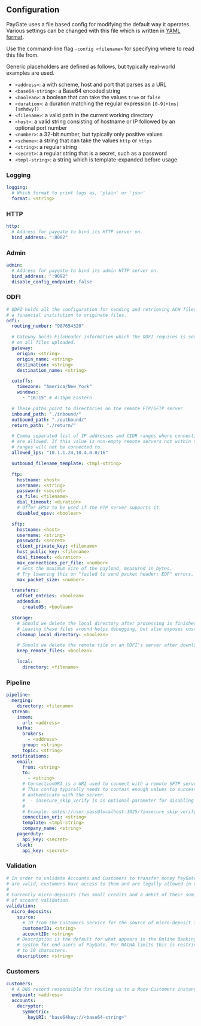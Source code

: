 ## Configuration

PayGate uses a file based config for modifying the default way it operates. Various settings can be changed with this file which is written in [YAML format](https://en.wikipedia.org/wiki/YAML).

Use the command-line flag `-config <filename>` for specifying where to read this file from.

Generic placeholders are defined as follows, but typically real-world examples are used.

* `<address>`: a with scheme, host and port that parses as a URL
* `<base64-string>`: a Base64 encoded string
* `<boolean>`: a boolean that can take the values `true` or `false`
* `<duration>`: a duration matching the regular expression `[0-9]+(ms|[smhdwy])`
* `<filename>`: a valid path in the current working directory
* `<host>`: a valid string consisting of hostname or IP followed by an optional port number
* `<number>`: a 32-bit number, but typically only positive values
* `<scheme>`: a string that can take the values `http` or `https`
* `<string>`: a regular string
* `<secret>`: a regular string that is a secret, such as a password
* `<tmpl-string>`: a string which is template-expanded before usage

### Logging

```yaml
logging:
  # Which format to print logs as, 'plain' or 'json'
  format: <string>
```

### HTTP

```yaml
http:
  # Address for paygate to bind its HTTP server on.
  bind_address: ":8082"
```

### Admin

```yaml
admin:
  # Address for paygate to bind its admin HTTP server on.
  bind_address: ":9092"
  disable_config_endpoint: false
```

### ODFI

```yaml
# ODFI holds all the configuration for sending and retrieving ACH files with
# a financial institution to originate files.
odfi:
  routing_number: "987654320"

  # Gateway holds FileHeader information which the ODFI requires is set
  # on all files uploaded.
  gateway:
    origin: <string>
    origin_name: <string>
    destination: <string>
    destination_name: <string>

  cutoffs:
    timezone: "America/New_York"
    windows:
      - "16:15" # 4:15pm Eastern

  # These paths point to directories on the remote FTP/SFTP server.
  inbound_path: "./inbound/"
  outbound_path: "./outbound/"
  return_path: "./return/"

  # Comma separated list of IP addresses and CIDR ranges where connections
  # are allowed. If this value is non-empty remote servers not within these
  # ranges will not be connected to.
  allowed_ips: "10.1.1.24,10.4.0.0/16"

  outbound_filename_template: <tmpl-string>

  ftp:
    hostname: <host>
    username: <string>
    password: <secret>
    ca_file: <filename>
    dial_timeout: <duration>
    # Offer EPSV to be used if the FTP server supports it.
    disabled_epsv: <boolean>

  sftp:
    hostname: <host>
    username: <string>
    password: <secret>
    client_private_key: <filename>
    host_public_key: <filename>
    dial_timeout: <duration>
    max_connections_per_file: <number>
    # Sets the maximum size of the payload, measured in bytes.
    # Try lowering this on "failed to send packet header: EOF" errors.
    max_packet_size: <number>

  transfers:
    offset_entries: <boolean>
    addendum:
      create05: <boolean>

  storage:
    # Should we delete the local directory after processing is finished.
    # Leaving these files around helps debugging, but also exposes customer information.
    cleanup_local_directory: <boolean>

    # Should we delete the remote file on an ODFI's server after downloading and processing of each file.
    keep_remote_files: <boolean>

    local:
      directory: <filename>
```

### Pipeline

```yaml
pipeline:
  merging:
    directory: <filename>
  stream:
    inmem:
      url: <address>
    kafka:
      brokers:
        - <address>
      group: <string>
      topic: <string>
  notifications:
    email:
      from: <string>
      to:
        - <string>
      # ConnectionURI is a URI used to connect with a remote SFTP server.
      # This config typically needs to contain enough values to successfully
      # authenticate with the server.
      #  - insecure_skip_verify is an optional parameter for disabling certificate verification
      #
      # Example: smtps://user:pass@localhost:1025/?insecure_skip_verify=true
      connection_uri: <string>
      template: <tmpl-string>
	  company_name: <string>
    pagerduty:
      api_key: <secret>
    slack:
      api_key: <secret>
```

### Validation

```yaml
# In order to validate Accounts and Customers to transfer money PayGate must ensure the accounts
# are valid, customers have access to them and are legally allowed in the US to transfer funds.
#
# Currently micro-deposits (two small credits and a debit of their sum) is the only allowed method
# of account validation.
validation:
  micro_deposits:
    source:
      # ID from the Customers service for the source of micro-deposit funds
      customerID: <string>
      accountID: <string>
    # Description is the default for what appears in the Online Banking
	# system for end-users of PayGate. Per NACHA limits this is restricted
	# to 10 characters.
    description: <string>
```

### Customers

```yaml
customers:
  # A DNS record responsible for routing us to a Moov Customers instance.
  endpoint: <address>
  accounts:
    decryptor:
      symmetric:
        keyURI: "base64key://<base64-string>"
```
